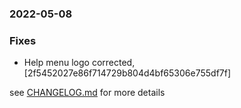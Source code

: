 ### 2022-05-08

### Fixes
+ Help menu logo corrected, [2f5452027e86f714729b804d4bf65306e755df7f]


see <a href='https://github.com/mrjackwills/oxker/blob/main/CHANGELOG.md'>CHANGELOG.md</a> for more details
